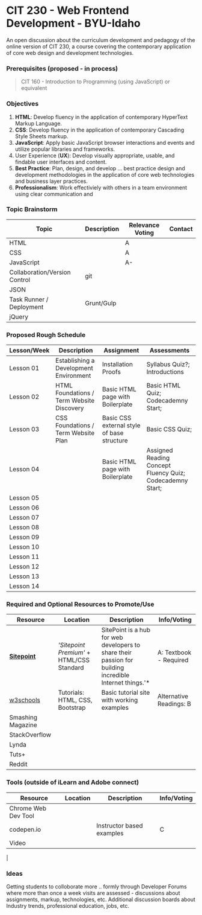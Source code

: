 # CIT 230 - Web Frontend Development - BYU-Idaho
An open discussion about the curriculum development and pedagogy of the online version of CIT 230, a course covering the contemporary application of core web design and development technologies.
### Prerequisites (proposed - in process)
> CIT 160 - Introduction to Programming (using JavaScript) or equivalent

### Objectives
1. __HTML__: Develop fluency in the application of contemporary HyperText Markup Language.
2. __CSS__: Develop fluency in the application of contemporary Cascading Style Sheets markup.
3. __JavaScript__: Apply basic JavaScript browser interactions and events and utilize popular libraries and frameworks.
4. User Experience (__UX__): Develop visually appropriate, usable, and findable user interfaces and content.
5. __Best Practice__: Plan, design, and develop ... best practice design and development methodologies in the application of core web technologies and business layer practices.
6. __Professionalism__: Work effectiviely with others in a team environment using clear communication and

### Topic Brainstorm
| Topic | Description | Relevance Voting | Contact |
|---|---|---|---|
| HTML |  | A |  |
| CSS |  | A |  |
| JavaScript |  | A- |  |
| Collaboration/Version Control | git | | |
| JSON ||||
| Task Runner / Deployment |Grunt/Gulp|||
| jQuery ||||


### Proposed Rough Schedule

| Lesson/Week | Description | Assignment | Assessments |
|---|---|---|---|
| Lesson 01 | Establishing a Development Environment | Installation Proofs | Syllabus Quiz?; Introductions |
| Lesson 02 | HTML Foundations / Term Website Discovery | Basic HTML page with Boilerplate | Basic HTML Quiz; Codecademny Start;  |
| Lesson 03 | CSS Foundations / Term Website Plan | Basic CSS external style of base structure | Basic CSS Quiz; |
| Lesson 04 |  | Basic HTML page with Boilerplate | Assigned Reading Concept Fluency Quiz; Codecademny Start;  |
| Lesson 05 |  |  |   |
| Lesson 06 |  |  |   |
| Lesson 07 |  |  |   |
| Lesson 08 |  |  |   |
| Lesson 09 |  |  |   |
| Lesson 10 |  |  |   |
| Lesson 11 |  |  |   |
| Lesson 12 |  |  |   |
| Lesson 13 |  |  |   |
| Lesson 14 |  |  |   |

### Required and Optional Resources to Promote/Use
| Resource | Location | Description | Info/Voting |
|---|---|---|---|
| __[Sitepoint](https://www.sitepoint.com/premium/paths/build-a-website)__ | *'Sitepoint Premium'* + HTML/CSS Standard | SitePoint is a hub for web developers to share their passion for building incredible Internet things.'*  | A: Textbook - Required |
| [w3schools](https://w3schools.com) | Tutorials: HTML, CSS, Bootstrap | Basic tutorial site with working examples | Alternative Readings: B |
| Smashing Magazine | | | |
| StackOverflow | | | |
| Lynda | | | |
| Tuts+ | | | |
| Reddit | | | |

### Tools (outside of iLearn and Adobe connect)
| Resource | Location | Description | Info/Voting |
|---|---|---|---|
| Chrome Web Dev Tool | | |
| codepen.io | | Instructor based examples | C |
| Video ||||
|
### Ideas
Getting students to colloborate more .. formly through Developer Forums where more than once a week visits are assessed - discussions about assignments, markup, technologies, etc.
Additional discussion boards about Industry trends, professional education, jobs, etc.
